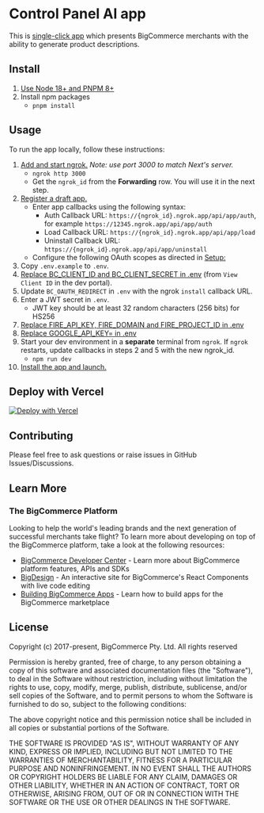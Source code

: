 # Control Panel AI app

This is
[single-click app](https://developer.bigcommerce.com/api-docs/apps/guide/types)
which presents BigCommerce merchants with the ability to generate product
descriptions.

## Install

1. [Use Node 18+ and PNPM 8+](https://docs.npmjs.com/downloading-and-installing-node-js-and-npm#checking-your-version-of-npm-and-node-js)
2. Install npm packages
   - `pnpm install`

## Usage

To run the app locally, follow these instructions:

1. [Add and start ngrok.](https://ngrok.com/download) _Note: use port 3000 to
   match Next's server._
   - `ngrok http 3000`
   - Get the `ngrok_id` from the **Forwarding** row. You will use it in the next step.
2. [Register a draft app.](https://developer.bigcommerce.com/docs/3ef776e175eda-big-commerce-apps-quick-start#register-the-app)
   - Enter app callbacks using the following syntax:
      - Auth Callback URL: `https://{ngrok_id}.ngrok.app/api/app/auth`, for example `https://12345.ngrok.app/api/app/auth`
      - Load Callback URL: `https://{ngrok_id}.ngrok.app/api/app/load`
      - Uninstall Callback URL: `https://{ngrok_id}.ngrok.app/api/app/uninstall`
   - Configure the following OAuth scopes as directed in [Setup:](https://developer.bigcommerce.com/app-extensions/guide#setup)
3. Copy `.env.example` to `.env`.
4. [Replace BC_CLIENT_ID and BC_CLIENT_SECRET in .env](https://devtools.bigcommerce.com/my/apps)
   (from `View Client ID` in the dev portal).
5. Update `BC_OAUTH_REDIRECT` in `.env` with the ngrok `install` callback URL.
6. Enter a JWT secret in `.env`.
    - JWT key should be at least 32 random characters (256 bits) for HS256
7. [Replace FIRE_API_KEY, FIRE_DOMAIN and FIRE_PROJECT_ID in .env](https://console.firebase.google.com)
8. [Replace GOOGLE_API_KEY= in .env](https://cloud.google.com/docs/authentication/api-keys)
9. Start your dev environment in a **separate** terminal from `ngrok`. If
   `ngrok` restarts, update callbacks in steps 2 and 5 with the new ngrok_id.
   - `npm run dev`
10. [Install the app and launch.](https://developer.bigcommerce.com/docs/3ef776e175eda-big-commerce-apps-quick-start#install-the-app)

## Deploy with Vercel

[![Deploy with Vercel](https://vercel.com/button)](https://vercel.com/login?next=%2Fdashboard)

## Contributing

Please feel free to ask questions or raise issues in GitHub Issues/Discussions.

## Learn More

### The BigCommerce Platform

Looking to help the world's leading brands and the next generation of successful merchants take flight? To learn more about developing on top of the BigCommerce platform, take a look at the following resources:

- [BigCommerce Developer Center](https://developer.bigcommerce.com/?source=subscription-foundation) - Learn more about BigCommerce platform features, APIs and SDKs
- [BigDesign](https://developer.bigcommerce.com/big-design/?source=subscription-foundation) - An interactive site for BigCommerce's React Components with live code editing
- [Building BigCommerce Apps](https://developer.bigcommerce.com/api-docs/getting-started/building-apps-bigcommerce/building-apps?source=subscription-foundation) - Learn how to build apps for the BigCommerce marketplace

## License

Copyright (c) 2017-present, BigCommerce Pty. Ltd. All rights reserved

Permission is hereby granted, free of charge, to any person obtaining a copy of this software and associated
documentation files (the "Software"), to deal in the Software without restriction, including without limitation the
rights to use, copy, modify, merge, publish, distribute, sublicense, and/or sell copies of the Software, and to permit
persons to whom the Software is furnished to do so, subject to the following conditions:

The above copyright notice and this permission notice shall be included in all copies or substantial portions of the
Software.

THE SOFTWARE IS PROVIDED "AS IS", WITHOUT WARRANTY OF ANY KIND, EXPRESS OR IMPLIED, INCLUDING BUT NOT LIMITED TO THE
WARRANTIES OF MERCHANTABILITY, FITNESS FOR A PARTICULAR PURPOSE AND NONINFRINGEMENT. IN NO EVENT SHALL THE AUTHORS OR
COPYRIGHT HOLDERS BE LIABLE FOR ANY CLAIM, DAMAGES OR OTHER LIABILITY, WHETHER IN AN ACTION OF CONTRACT, TORT OR
OTHERWISE, ARISING FROM, OUT OF OR IN CONNECTION WITH THE SOFTWARE OR THE USE OR OTHER DEALINGS IN THE SOFTWARE.